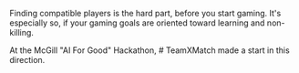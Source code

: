 Finding compatible players is the hard part, before you start gaming. 
It's especially so, if your gaming goals are oriented toward learning and non-killing.


At the McGill "AI For Good" Hackathon, # TeamXMatch made a start in this direction.

